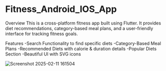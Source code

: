 # Fitness_Android_IOS_App
Overview
This is a cross-platform fitness app built using Flutter. It provides diet recommendations, category-based meal plans, and a user-friendly interface for tracking fitness goals.

Features
-Search Functionality to find specific diets
-Category-Based Meal Plans
-Recommended Diets with calorie & duration details
-Popular Diets Section
-Beautiful UI with SVG icons

![Screenshot 2025-02-11 161504](https://github.com/user-attachments/assets/80b16507-52d0-4bc8-8ae3-4ac61504193b)
